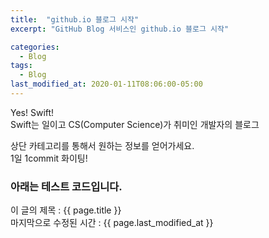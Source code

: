```yaml
---
title:  "github.io 블로그 시작"
excerpt: "GitHub Blog 서비스인 github.io 블로그 시작"

categories:
  - Blog
tags:
  - Blog
last_modified_at: 2020-01-11T08:06:00-05:00
---
```


Yes! Swift!  
Swift는 일이고 CS(Computer Science)가 취미인 개발자의 블로그

상단 카테고리를 통해서 원하는 정보를 얻어가세요.  
1일 1commit 화이팅!  

### 아래는 테스트 코드입니다.

이 글의 제목 : {{ page.title }}  
마지막으로 수정된 시간 : {{ page.last_modified_at }}
